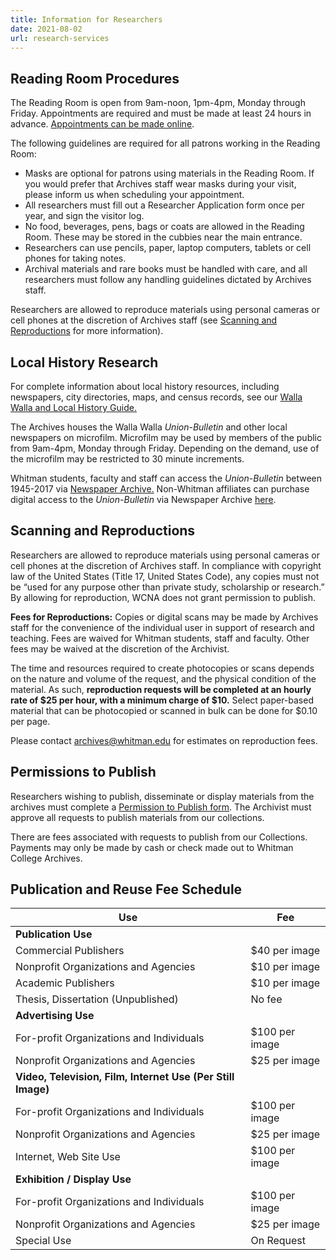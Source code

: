 ```yaml
---
title: Information for Researchers
date: 2021-08-02
url: research-services
---
```

## Reading Room Procedures

The Reading Room is open from 9am-noon, 1pm-4pm, Monday through Friday. Appointments are required and must be made at least 24 hours in advance. [Appointments can be made online](https://whitman.libcal.com/appointments/archives-appointment).

The following guidelines are required for all patrons working in the Reading Room:

* Masks are optional for patrons using materials in the Reading Room. If you would prefer that Archives staff wear masks during your visit, please inform us when scheduling your appointment. 
* All researchers must fill out a Researcher Application form once per year, and sign the visitor log.
* No food, beverages, pens, bags or coats are allowed in the Reading Room. These may be stored in the cubbies near the main entrance.
* Researchers can use pencils, paper, laptop computers, tablets or cell phones for taking notes.
* Archival materials and rare books must be handled with care, and all researchers must follow any handling guidelines dictated by Archives staff.

Researchers are allowed to reproduce materials using personal cameras or cell phones at the discretion of Archives staff (see [Scanning and Reproductions](https://library.whitman.edu/archives/research-services/#scanning-and-reproductions) for more information).

## Local History Research

For complete information about local history resources, including newspapers, city directories, maps, and census records, see our [Walla Walla and Local History Guide.](https://libguides.whitman.edu/wallawalla)

The Archives houses the Walla Walla *Union-Bulletin* and other local newspapers on microfilm. Microfilm may be used by members of the public from 9am-4pm, Monday through Friday. Depending on the demand, use of the microfilm may be restricted to 30 minute increments.

Whitman students, faculty and staff can access the *Union-Bulletin* between 1945-2017 via [Newspaper Archive.](https://access-newspaperarchive-com.ezproxy.whitman.edu/us/washington/walla-walla/walla-walla-union-bulletin) Non-Whitman affiliates can purchase digital access to the *Union-Bulletin* via Newspaper Archive [here](https://wallawallaunionbulletin.newspaperarchive.com/).

## Scanning and Reproductions

Researchers are allowed to reproduce materials using personal cameras or cell phones at the discretion of Archives staff. In compliance with copyright law of the United States (Title 17, United States Code), any copies must not be “used for any purpose other than private study, scholarship or research.” By allowing for reproduction, WCNA does not grant permission to publish.

**Fees for Reproductions:** Copies or digital scans may be made by Archives staff for the convenience of the individual user in support of research and teaching. Fees are waived for Whitman students, staff and faculty. Other fees may be waived at the discretion of the Archivist.

The time and resources required to create photocopies or scans depends on the nature and volume of the request, and the physical condition of the material. As such, **reproduction requests will be completed at an hourly rate of $25 per hour, with a minimum charge of $10.** Select paper-based material that can be photocopied or scanned in bulk can be done for $0.10 per page.

Please contact [archives@whitman.edu](mailto:archives@whitman.edu) for estimates on reproduction fees.

## Permissions to Publish

Researchers wishing to publish, disseminate or display materials from the archives must complete a [Permission to Publish form](http://works.whitman.edu/archives-application-permission). The Archivist must approve all requests to publish materials from our collections. 

There are fees associated with requests to publish from our Collections. Payments may only be made by cash or check made out to Whitman College Archives.

## Publication and Reuse Fee Schedule

| Use                                                         | Fee            |
| ----------------------------------------------------------- | -------------- |
| **Publication Use**                                         |                |
| Commercial Publishers                                       | $40 per image  |
| Nonprofit Organizations and Agencies                        | $10 per image  |
| Academic Publishers                                         | $10 per image  |
| Thesis, Dissertation (Unpublished)                          | No fee         |
| **Advertising Use**                                         |                |
| For-profit Organizations and Individuals                    | $100 per image |
| Nonprofit Organizations and Agencies                        | $25 per image  |
| **Video, Television, Film, Internet Use (Per Still Image)** |                |
| For-profit Organizations and Individuals                    | $100 per image |
| Nonprofit Organizations and Agencies                        | $25 per image  |
| Internet, Web Site Use                                      | $100 per image |
| **Exhibition / Display Use**                                |                |
| For-profit Organizations and Individuals                    | $100 per image |
| Nonprofit Organizations and Agencies                        | $25 per image  |
| Special Use                                                 | On Request     |
